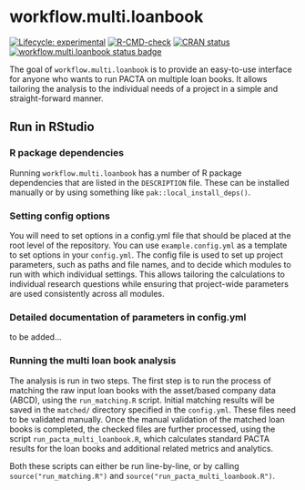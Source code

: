 # workflow.multi.loanbook

<!-- badges: start -->
[![Lifecycle: experimental](https://img.shields.io/badge/lifecycle-experimental-orange.svg)](https://lifecycle.r-lib.org/articles/stages.html#experimental)
[![R-CMD-check](https://github.com/RMI-PACTA/workflow.multi.loanbook/actions/workflows/R-CMD-check.yaml/badge.svg)](https://github.com/RMI-PACTA/workflow.multi.loanbook/actions/workflows/R-CMD-check.yaml)
[![CRAN
status](https://www.r-pkg.org/badges/version/workflow.multi.loanbook)](https://CRAN.R-project.org/package=workflow.multi.loanbook)
[![workflow.multi.loanbook status
badge](https://rmi-pacta.r-universe.dev/badges/workflow.multi.loanbook)](https://rmi-pacta.r-universe.dev/ui#workflow.multi.loanbook)
<!-- badges: end -->

The goal of `workflow.multi.loanbook` is to provide an easy-to-use
interface for anyone who wants to run PACTA on multiple loan books. It
allows tailoring the analysis to the individual needs of a project in a
simple and straight-forward manner.

## Run in RStudio

### R package dependencies

Running `workflow.multi.loanbook` has a number of R package dependencies that are listed in the `DESCRIPTION` file. These can be installed manually or by using something like `pak::local_install_deps()`.

### Setting config options

You will need to set options in a config.yml file that should be placed at the root level of the repository. You can use `example.config.yml` as a template to set options in your `config.yml`. The config file is used to set up project parameters, such as paths and file names, and to decide which modules to run with which individual settings. This allows tailoring the calculations to individual research questions while ensuring that project-wide parameters are used consistently across all modules.

### Detailed documentation of parameters in config.yml

to be added...

### Running the multi loan book analysis

The analysis is run in two steps. The first step is to run the process of matching the raw input loan books with the asset/based company data (ABCD), using the `run_matching.R` script. Initial matching results will be saved in the `matched/` directory specified in the `config.yml`. These files need to be validated manually. Once the manual validation of the matched loan books is completed, the checked files are further processed, using the script `run_pacta_multi_loanbook.R`, which calculates standard PACTA results for the loan books and additional related metrics and analytics.

Both these scripts can either be run line-by-line, or by calling `source("run_matching.R")` and `source("run_pacta_multi_loanbook.R")`.

